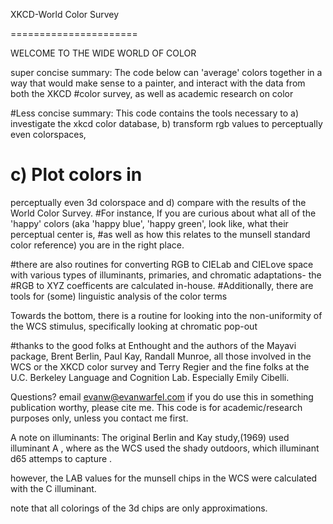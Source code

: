 
XKCD-World Color Survey

======================





WELCOME TO THE WIDE WORLD OF COLOR





super concise summary: The code below can 'average' colors together in a way 
that would make sense to a painter, and interact with the data from both the 
XKCD
#color survey, as well as academic research on color

#Less concise summary: 
This code contains the tools necessary to a) investigate the xkcd color database,
 b) transform rgb values to perceptually even colorspaces,
# c) Plot colors in
 perceptually even 3d colorspace and d) compare with the results of the World Color Survey.
#For instance,
 If you are curious about what all of the 'happy' colors (aka 'happy blue', 'happy green',
 look like, what their perceptual center is,
#as well as how this relates to the munsell standard color reference)
 you are in the right place.


#there are also routines for converting RGB to CIELab and CIELove space
 with various types of illuminants, primaries, and chromatic adaptations- the 
#RGB to XYZ coefficents
 are calculated in-house.
#Additionally, there are tools for (some) linguistic analysis of the color terms




Towards the bottom, there is a routine for looking into the non-uniformity of the WCS stimulus, specifically 
looking at chromatic pop-out



#thanks to the good folks at Enthought and the authors of the Mayavi package, 
Brent Berlin, Paul Kay, Randall Munroe, all those involved in the WCS or the XKCD color survey 
and Terry Regier and the fine folks at the U.C. Berkeley Language and Cognition Lab. Especially Emily Cibelli.


 Questions? email evanw@evanwarfel.com  if you do use this in something publication worthy, please cite me. 
This code is for academic/research purposes only, unless you contact me first.


A note on illuminants: The original 
Berlin and Kay study,(1969) used illuminant A
, where as the WCS
used the shady outdoors, which illuminant d65 attemps to capture
 .

however, the LAB values for the munsell chips in the WCS were calculated with the C illuminant.

note that all colorings of the 3d chips are only approximations.

